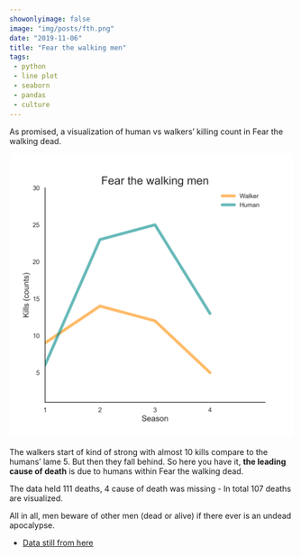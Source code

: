 ```yaml
---
showonlyimage: false
image: "img/posts/fth.png"
date: "2019-11-06"
title: "Fear the walking men"
tags:
 - python
 - line plot
 - seaborn
 - pandas
 - culture
---
```


As promised, a visualization of human vs walkers’ killing count in Fear the walking dead. 
<!--more-->

![ftwd][1]

The walkers start of kind of strong with almost 10 kills compare to the humans’ lame 5. But then they fall behind. So here you have it, **the leading cause of death** is due to humans within Fear the walking dead. 

The data held 111 deaths, 4 cause of death was missing - In total 107 deaths are visualized. 

All in all, men beware of other men (dead or alive) if there ever is an undead apocalypse. 

* [Data still from here](https://walkingdead.fandom.com/wiki/List_of_Deaths_(Fear))


[1]: /img/posts/fth.png